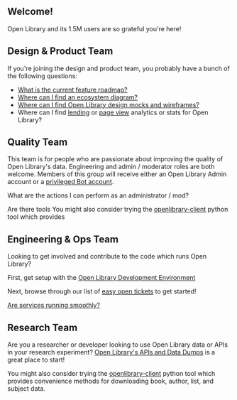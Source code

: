 ## Welcome!

Open Library and its 1.5M users are so grateful you're here!

## Design & Product Team

If you're joining the design and product team, you probably have a bunch of the following questions:

- [What is the current feature roadmap?](https://github.com/internetarchive/openlibrary/wiki/Roadmap)
- [Where can I find an ecosystem diagram?](https://docs.google.com/document/d/1RUsUnIJM78gTr5ycewUJNwYHERBQdg_Tv-X-OZpwtRY)
- [Where can I find Open Library design mocks and wireframes?](https://www.dropbox.com/sh/aii0z9j8a4505f1/AABFExKzYJn692IDtQKpWD3Ia)
- Where can I find [lending](https://openlibrary.org/stats/lending) or [page view](https://archive.org/stats/#openlibrary) analytics or stats for Open Library?

## Quality Team

This team is for people who are passionate about improving the quality of Open Library's data. Engineering and admin / moderator roles are both welcome. Members of this group will receive either an Open Library Admin account or a [privileged Bot account](https://openlibrary.org/dev/docs/bots).

What are the actions I can perform as an administrator / mod?


Are there tools
You might also consider trying the [openlibrary-client](github.com/internetarchive/openlibrary-client) python tool which provides

## Engineering & Ops Team

Looking to get involved and contribute to the code which runs Open Library?

First, get setup with the [Open Library Development Environment](https://github.com/internetarchive/openlibrary#installation)

Next, browse through our list of [easy open tickets](https://github.com/internetarchive/openlibrary/issues?utf8=%E2%9C%93&q=is%3Aopen%20is%3Aissue%20label%3Aeasy%20) to get started!

[Are services running smoothly?](https://status.archivelab.org)

## Research Team

Are you a researcher or developer looking to use Open Library data or APIs in your research experiment?
[Open Library's APIs and Data Dumps](https://openlibrary.org/developers/api) is a great place to start!

You might also consider trying the [openlibrary-client](github.com/internetarchive/openlibrary-client) python tool which provides convenience methods for downloading book, author, list, and subject data.